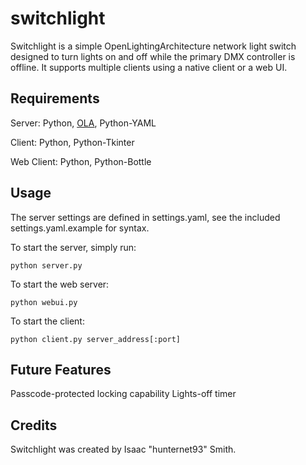 switchlight
===========

Switchlight is a simple OpenLightingArchitecture network light switch designed to turn lights on and off while the primary DMX controller is offline. It supports multiple clients using a native client or a web UI.

Requirements
------------
Server:     Python, [OLA](http://www.openlighting.org/ola), Python-YAML

Client:     Python, Python-Tkinter

Web Client: Python, Python-Bottle

Usage
-----
The server settings are defined in settings.yaml, see the included settings.yaml.example for syntax.

To start the server, simply run:

    python server.py

To start the web server:

    python webui.py

To start the client:

    python client.py server_address[:port]

Future Features
---------------
Passcode-protected locking capability
Lights-off timer

Credits
-------
Switchlight was created by Isaac "hunternet93" Smith.
